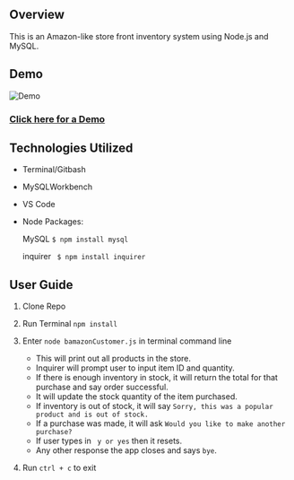 ## Overview
This is an Amazon-like store front inventory system using Node.js and MySQL.

## Demo


![Demo](https://user-images.githubusercontent.com/42124030/47970470-6c5cf300-e04b-11e8-9159-3e15bf04a8f8.gif)

### <a href="https://drive.google.com/file/d/1xRUMe4VMcXVLpJ_Pn4hTxjFXCj_K1sks/view"> Click here for a Demo</a>


## Technologies Utilized

* Terminal/Gitbash
* MySQLWorkbench
* VS Code

* Node Packages:
    
    MySQL ```$ npm install mysql```

    inquirer ``` $ npm install inquirer```
    
    
    

## User Guide

1. Clone Repo
2. Run Terminal ```npm install```
3. Enter ```node bamazonCustomer.js``` in terminal command line
    * This will print out all products in the store.
    * Inquirer will prompt user to input item ID and quantity.
    * If there is enough inventory in stock, it will return the total for that purchase and say order successful.
    * It will update the stock quantity of the item purchased.
    * If inventory is out of stock, it will say ```Sorry, this was a popular product and is out of stock.```
    * If a purchase was made, it will ask ```Would you like to make another purchase?```
    * If user types in ``` y or yes``` then it resets. 
    * Any other response the app closes and says ``` bye ```.
  
4. Run ```ctrl + c``` to exit

